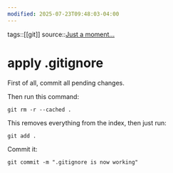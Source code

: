 ```yaml
---
modified: 2025-07-23T09:48:03-04:00
---
```


tags::[[git]]
source::[Just a moment...](https://stackoverflow.com/questions/19663093/apply-gitignore-on-an-existing-repository-already-tracking-large-number-of-file)

# apply .gitignore 
First of all, commit all pending changes.

Then run this command:
```
git rm -r --cached .
```
This removes everything from the index, then just run:

```
git add .
```

Commit it:

```
git commit -m ".gitignore is now working"
```